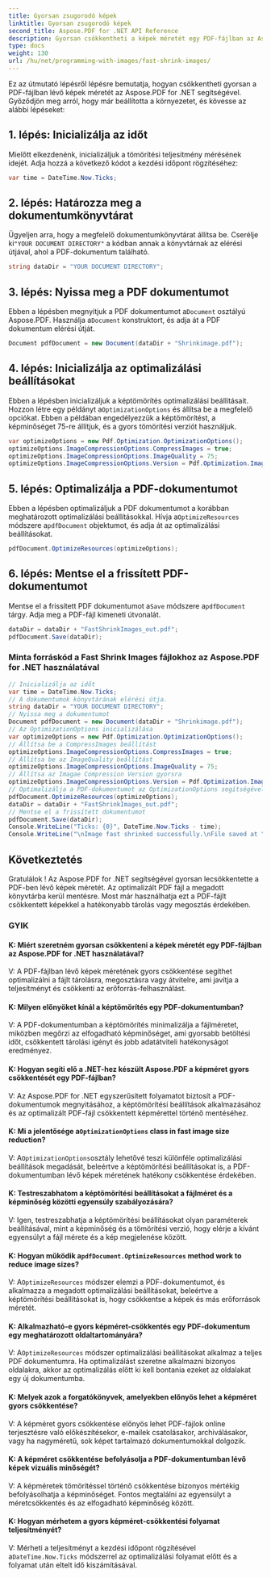 ```yaml
---
title: Gyorsan zsugorodó képek
linktitle: Gyorsan zsugorodó képek
second_title: Aspose.PDF for .NET API Reference
description: Gyorsan csökkentheti a képek méretét egy PDF-fájlban az Aspose.PDF for .NET segítségével.
type: docs
weight: 130
url: /hu/net/programming-with-images/fast-shrink-images/
---
```

Ez az útmutató lépésről lépésre bemutatja, hogyan csökkentheti gyorsan a PDF-fájlban lévő képek méretét az Aspose.PDF for .NET segítségével. Győződjön meg arról, hogy már beállította a környezetet, és kövesse az alábbi lépéseket:

## 1. lépés: Inicializálja az időt

Mielőtt elkezdenénk, inicializáljuk a tömörítési teljesítmény mérésének idejét. Adja hozzá a következő kódot a kezdési időpont rögzítéséhez:

```csharp
var time = DateTime.Now.Ticks;
```

## 2. lépés: Határozza meg a dokumentumkönyvtárat

 Ügyeljen arra, hogy a megfelelő dokumentumkönyvtárat állítsa be. Cserélje ki`"YOUR DOCUMENT DIRECTORY"` a kódban annak a könyvtárnak az elérési útjával, ahol a PDF-dokumentum található.

```csharp
string dataDir = "YOUR DOCUMENT DIRECTORY";
```

## 3. lépés: Nyissa meg a PDF dokumentumot

Ebben a lépésben megnyitjuk a PDF dokumentumot a`Document` osztályú Aspose.PDF. Használja a`Document` konstruktort, és adja át a PDF dokumentum elérési útját.

```csharp
Document pdfDocument = new Document(dataDir + "Shrinkimage.pdf");
```

## 4. lépés: Inicializálja az optimalizálási beállításokat

Ebben a lépésben inicializáljuk a képtömörítés optimalizálási beállításait. Hozzon létre egy példányt a`OptimizationOptions` és állítsa be a megfelelő opciókat. Ebben a példában engedélyezzük a képtömörítést, a képminőséget 75-re állítjuk, és a gyors tömörítési verziót használjuk.

```csharp
var optimizeOptions = new Pdf.Optimization.OptimizationOptions();
optimizeOptions.ImageCompressionOptions.CompressImages = true;
optimizeOptions.ImageCompressionOptions.ImageQuality = 75;
optimizeOptions.ImageCompressionOptions.Version = Pdf.Optimization.ImageCompressionVersion.Fast;
```

## 5. lépés: Optimalizálja a PDF-dokumentumot

 Ebben a lépésben optimalizáljuk a PDF dokumentumot a korábban meghatározott optimalizálási beállításokkal. Hívja a`OptimizeResources` módszere a`pdfDocument` objektumot, és adja át az optimalizálási beállításokat.

```csharp
pdfDocument.OptimizeResources(optimizeOptions);
```

## 6. lépés: Mentse el a frissített PDF-dokumentumot

 Mentse el a frissített PDF dokumentumot a`Save` módszere a`pdfDocument` tárgy. Adja meg a PDF-fájl kimeneti útvonalát.

```csharp
dataDir = dataDir + "FastShrinkImages_out.pdf";
pdfDocument.Save(dataDir);
```

### Minta forráskód a Fast Shrink Images fájlokhoz az Aspose.PDF for .NET használatával 
```csharp
// Inicializálja az időt
var time = DateTime.Now.Ticks;
// A dokumentumok könyvtárának elérési útja.
string dataDir = "YOUR DOCUMENT DIRECTORY";
// Nyissa meg a dokumentumot
Document pdfDocument = new Document(dataDir + "Shrinkimage.pdf");
// Az OptimizationOptions inicializálása
var optimizeOptions = new Pdf.Optimization.OptimizationOptions();
// Állítsa be a CompressImages beállítást
optimizeOptions.ImageCompressionOptions.CompressImages = true;
// Állítsa be az ImageQuality beállítást
optimizeOptions.ImageCompressionOptions.ImageQuality = 75;
// Állítsa az Imagae Compression Version gyorsra
optimizeOptions.ImageCompressionOptions.Version = Pdf.Optimization.ImageCompressionVersion.Fast;
// Optimalizálja a PDF-dokumentumot az OptimizationOptions segítségével
pdfDocument.OptimizeResources(optimizeOptions);
dataDir = dataDir + "FastShrinkImages_out.pdf";
// Mentse el a frissített dokumentumot
pdfDocument.Save(dataDir);
Console.WriteLine("Ticks: {0}", DateTime.Now.Ticks - time);
Console.WriteLine("\nImage fast shrinked successfully.\nFile saved at " + dataDir);
```

## Következtetés

Gratulálok ! Az Aspose.PDF for .NET segítségével gyorsan lecsökkentette a PDF-ben lévő képek méretét. Az optimalizált PDF fájl a megadott könyvtárba kerül mentésre. Most már használhatja ezt a PDF-fájlt csökkentett képekkel a hatékonyabb tárolás vagy megosztás érdekében.

### GYIK

#### K: Miért szeretném gyorsan csökkenteni a képek méretét egy PDF-fájlban az Aspose.PDF for .NET használatával?

V: A PDF-fájlban lévő képek méretének gyors csökkentése segíthet optimalizálni a fájlt tárolásra, megosztásra vagy átvitelre, ami javítja a teljesítményt és csökkenti az erőforrás-felhasználást.

#### K: Milyen előnyöket kínál a képtömörítés egy PDF-dokumentumban?

V: A PDF-dokumentumban a képtömörítés minimalizálja a fájlméretet, miközben megőrzi az elfogadható képminőséget, ami gyorsabb betöltési időt, csökkentett tárolási igényt és jobb adatátviteli hatékonyságot eredményez.

#### K: Hogyan segíti elő a .NET-hez készült Aspose.PDF a képméret gyors csökkentését egy PDF-fájlban?

V: Az Aspose.PDF for .NET egyszerűsített folyamatot biztosít a PDF-dokumentumok megnyitásához, a képtömörítési beállítások alkalmazásához és az optimalizált PDF-fájl csökkentett képmérettel történő mentéséhez.

####  K: Mi a jelentősége a`OptimizationOptions` class in fast image size reduction?

 V: A`OptimizationOptions`osztály lehetővé teszi különféle optimalizálási beállítások megadását, beleértve a képtömörítési beállításokat is, a PDF-dokumentumban lévő képek méretének hatékony csökkentése érdekében.

#### K: Testreszabhatom a képtömörítési beállításokat a fájlméret és a képminőség közötti egyensúly szabályozására?

V: Igen, testreszabhatja a képtömörítési beállításokat olyan paraméterek beállításával, mint a képminőség és a tömörítési verzió, hogy elérje a kívánt egyensúlyt a fájl mérete és a kép megjelenése között.

####  K: Hogyan működik a`pdfDocument.OptimizeResources` method work to reduce image sizes?

 V: A`OptimizeResources` módszer elemzi a PDF-dokumentumot, és alkalmazza a megadott optimalizálási beállításokat, beleértve a képtömörítési beállításokat is, hogy csökkentse a képek és más erőforrások méretét.

#### K: Alkalmazható-e gyors képméret-csökkentés egy PDF-dokumentum egy meghatározott oldaltartományára?

 V: A`OptimizeResources` módszer optimalizálási beállításokat alkalmaz a teljes PDF dokumentumra. Ha optimalizálást szeretne alkalmazni bizonyos oldalakra, akkor az optimalizálás előtt ki kell bontania ezeket az oldalakat egy új dokumentumba.

#### K: Melyek azok a forgatókönyvek, amelyekben előnyös lehet a képméret gyors csökkentése?

V: A képméret gyors csökkentése előnyös lehet PDF-fájlok online terjesztésre való előkészítésekor, e-mailek csatolásakor, archiválásakor, vagy ha nagyméretű, sok képet tartalmazó dokumentumokkal dolgozik.

#### K: A képméret csökkentése befolyásolja a PDF-dokumentumban lévő képek vizuális minőségét?

V: A képméretek tömörítéssel történő csökkentése bizonyos mértékig befolyásolhatja a képminőséget. Fontos megtalálni az egyensúlyt a méretcsökkentés és az elfogadható képminőség között.

#### K: Hogyan mérhetem a gyors képméret-csökkentési folyamat teljesítményét?

 V: Mérheti a teljesítményt a kezdési időpont rögzítésével a`DateTime.Now.Ticks` módszerrel az optimalizálási folyamat előtt és a folyamat után eltelt idő kiszámításával.